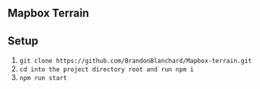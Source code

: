 ## Mapbox Terrain

## Setup
1. `git clone https://github.com/BrandonBlanchard/Mapbox-terrain.git`
2. `cd into the project directory root and run npm i`
3. `npm run start`
